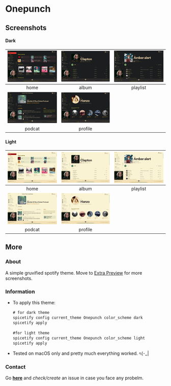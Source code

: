 # Onepunch

## Screenshots

#### Dark

|   ![dark_home](./screenshots/dark_home.png)   |   ![dark_album](./screenshots/dark_album.png)   | ![dark_playlist](./screenshots/dark_playlist.png) |
| :-------------------------------------------: | :---------------------------------------------: | :-----------------------------------------------: |
|                     home                      |                      album                      |                     playlist                      |
| ![dark_podcast](screenshots/dark_podcast.png) | ![dark_profile](./screenshots/dark_profile.png) |
|                    podcat                     |                     profile                     |

#### Light

|   ![light_home](./screenshots/light_home.png)   |   ![light_album](./screenshots/light_album.png)   | ![light_playlist](./screenshots/light_playlist.png) |
| :---------------------------------------------: | :-----------------------------------------------: | :-------------------------------------------------: |
|                      home                       |                       album                       |                      playlist                       |
| ![light_podcast](screenshots/light_podcast.png) | ![light_profile](./screenshots/light_profile.png) |
|                     podcat                      |                      profile                      |

## More

### About

A simple gruvified spotify theme. Move to [Extra Preview](#extra-preview) for more screenshots.

### Information

*   To apply this theme:

    ```shell
    # for dark theme
    spicetify config current_theme Onepunch color_scheme dark
    spicetify apply

    #for light theme
    spicetify config current_theme Onepunch color_scheme light
    spicetify apply

    ```

*   Tested on macOS only and pretty much everything worked. ﾍ(･\_|

### Contact

Go **[here](https://github.com/okarin001/Onepunch/issues)** and *check/create* an issue in case you face any probelm.
